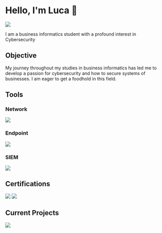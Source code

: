 <!--
**Merkur183/Merkur183** is a ✨ _special_ ✨ repository because its `README.md` (this file) appears on your GitHub profile.

Here are some ideas to get you started:

- 🔭 I’m currently working on ...
- 🌱 I’m currently learning ...
- 👯 I’m looking to collaborate on ...
- 🤔 I’m looking for help with ...
- 💬 Ask me about ...
- 📫 How to reach me: ...
- 😄 Pronouns: ...
- ⚡ Fun fact: ...
-->

# Hello, I'm Luca 👋
<a href="www.linkedin.com/in/luca-r-78a178253"><img src="https://img.shields.io/badge/-LinkedIn-0072b1?&style=for-the-badge&logo=linkedin&logoColor=white" /></a>

I am a business informatics student with a profound interest in Cybersecurity

## Objective

My journey throughout my studies in business informatics has led me to develop a passion for cybersecurity and how to secure systems of businesses. I am eager to get a foodhold in this field.

## Tools

### Network
<div>
    <img src="https://img.shields.io/badge/-Wireshark-1679A7?&style=for-the-badge&logo=Wireshark&logoColor=white" />
</div>

### Endpoint
<div>
    <img src="https://img.shields.io/badge/-Microsoft_Defender_for_Endpoint-00A4EF?&style=for-the-badge&logo=Microsoft&logoColor=white" />
</div>

### SIEM
<div>
    <img src="https://img.shields.io/badge/-Splunk-000000?&style=for-the-badge&logo=Splunk&logoColor=white" />
</div>

## Certifications
<div>
<img src="https://img.shields.io/badge/-CCNAv7-1E90FF?&style=for-the-badge&logo=Cisco&logoColor=white" />
<href="https://www.credly.com/badges/2dd504b1-06bf-4bda-8c3b-da3e9ebf6f98/linked_in_profile"><img src="https://img.shields.io/badge/-CyberOps%20Associate-1E90FF?&style=for-the-badge&logo=Cisco&logoColor=white" />

</div>

## Current Projects

<img src="https://img.shields.io/badge/-CDSA-111927?&style=for-the-badge&logo=HackTheBox&logoColor=white" />


